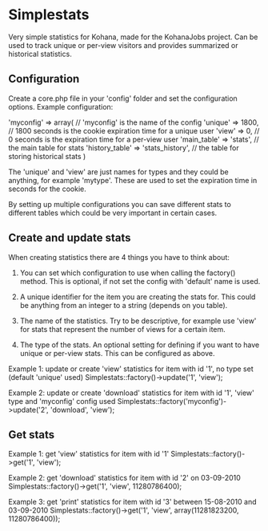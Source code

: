 Simplestats
===========

Very simple statistics for Kohana, made for the KohanaJobs project.
Can be used to track unique or per-view visitors and provides summarized or historical statistics.

Configuration
-------------

Create a core.php file in your 'config' folder and set the configuration options.
Example configuration:

'myconfig' => array( // 'myconfig' is the name of the config
		'unique' => 1800, // 1800 seconds is the cookie expiration time for a unique user
		'view' => 0, // 0 seconds is the expiration time for a per-view user
		'main_table' => 'stats', // the main table for stats
		'history_table' => 'stats_history', // the table for storing historical stats
)

The 'unique' and 'view' are just names for types and they could be anything, for example 'mytype'.
These are used to set the expiration time in seconds for the cookie.

By setting up multiple configurations you can save different stats to different tables which could be
very important in certain cases.


Create and update stats
-----------------------

When creating statistics there are 4 things you have to think about:

1. You can set which configuration to use when calling the factory() method. This is optional, if not set
the config with 'default' name is used.

2. A unique identifier for the item you are creating the stats for. This could be anything from an
integer to a string (depends on you table).

3. The name of the statistics. Try to be descriptive, for example use 'view' for stats
that represent the number of views for a certain item.

4. The type of the stats. An optional setting for defining if you want to have unique or per-view
stats. This can be configured as above.


Example 1: update or create 'view' statistics for item with id '1', no type set (default 'unique' used)
Simplestats::factory()->update('1', 'view');

Example 2: update or create 'download' statistics for item with id '1', 'view' type and 'myconfig' config used
Simplestats::factory('myconfig')->update('2', 'download', 'view');




Get stats
---------

Example 1: get 'view' statistics for item with id '1'
Simplestats::factory()->get('1', 'view');

Example 2: get 'download' statistics for item with id '2' on 03-09-2010
Simplestats::factory()->get('1', 'view', 11280786400);

Example 3: get 'print' statistics for item with id '3' between 15-08-2010 and 03-09-2010
Simplestats::factory()->get('1', 'view', array(11281823200, 11280786400));